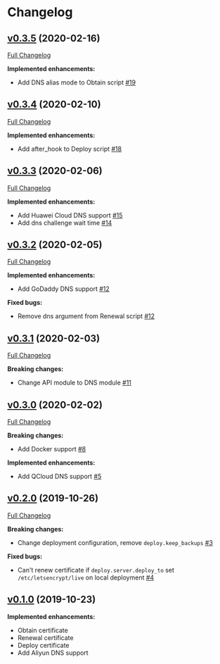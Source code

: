 # Changelog

## [v0.3.5](https://github.com/jinhucheung/letscertbot/tree/v0.3.5) (2020-02-16)

[Full Changelog](https://github.com/jinhucheung/letscertbot/compare/v0.3.4..v0.3.5)

**Implemented enhancements:**

- Add DNS alias mode to Obtain script [\#19](https://github.com/jinhucheung/letscertbot/pull/19)

## [v0.3.4](https://github.com/jinhucheung/letscertbot/tree/v0.3.4) (2020-02-10)

[Full Changelog](https://github.com/jinhucheung/letscertbot/compare/v0.3.3..v0.3.4)

**Implemented enhancements:**

- Add after_hook to Deploy script [\#18](https://github.com/jinhucheung/letscertbot/pull/18)

## [v0.3.3](https://github.com/jinhucheung/letscertbot/tree/v0.3.3) (2020-02-06)

[Full Changelog](https://github.com/jinhucheung/letscertbot/compare/v0.3.2..v0.3.3)

**Implemented enhancements:**

- Add Huawei Cloud DNS support [\#15](https://github.com/jinhucheung/letscertbot/pull/15)
- Add dns challenge wait time [\#14](https://github.com/jinhucheung/letscertbot/pull/14)

## [v0.3.2](https://github.com/jinhucheung/letscertbot/tree/v0.3.2) (2020-02-05)

[Full Changelog](https://github.com/jinhucheung/letscertbot/compare/v0.3.1..v0.3.2)

**Implemented enhancements:**

- Add GoDaddy DNS support [\#12](https://github.com/jinhucheung/letscertbot/pull/12)

**Fixed bugs:**

- Remove dns argument from Renewal script [\#12](https://github.com/jinhucheung/letscertbot/pull/12)

## [v0.3.1](https://github.com/jinhucheung/letscertbot/tree/v0.3.1) (2020-02-03)

[Full Changelog](https://github.com/jinhucheung/letscertbot/compare/v0.3.0..v0.3.1)

**Breaking changes:**

- Change API module to DNS module [\#11](https://github.com/jinhucheung/letscertbot/issues/11)

## [v0.3.0](https://github.com/jinhucheung/letscertbot/tree/v0.3.0) (2020-02-02)

[Full Changelog](https://github.com/jinhucheung/letscertbot/compare/v0.2.0..v0.3.0)

**Breaking changes:**

- Add Docker support [\#8](https://github.com/jinhucheung/letscertbot/pull/8)

**Implemented enhancements:**

- Add QCloud DNS support [\#5](https://github.com/jinhucheung/letscertbot/pull/5)

## [v0.2.0](https://github.com/jinhucheung/letscertbot/tree/v0.2.0) (2019-10-26)

[Full Changelog](https://github.com/jinhucheung/letscertbot/compare/v0.1.0..v0.2.0)

**Breaking changes:**

- Change deployment configuration, remove `deploy.keep_backups` [\#3](https://github.com/jinhucheung/letscertbot/pull/3)

**Fixed bugs:**

- Can't renew certificate if `deploy.server.deploy_to` set `/etc/letsencrypt/live` on local deployment [\#4](https://github.com/jinhucheung/letscertbot/pull/4)

## [v0.1.0](https://github.com/jinhucheung/letscertbot/tree/v0.1.0) (2019-10-23)

**Implemented enhancements:**

- Obtain certificate
- Renewal certificate
- Deploy certificate
- Add Aliyun DNS support